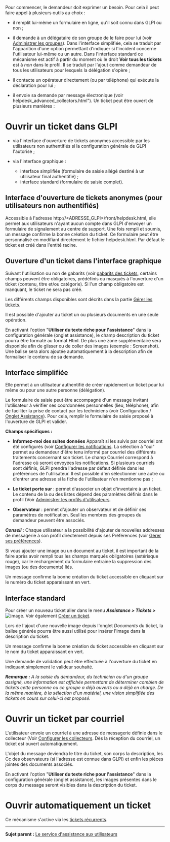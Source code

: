 Pour commencer, le demandeur doit exprimer un besoin. Pour cela il peut faire appel à plusieurs outils au choix :

- il remplit lui-même un formulaire en ligne, qu'il soit connu dans GLPI ou non ;

- il demande à un délégataire de son groupe de le faire pour lui (voir [Administrer les groupes](index.php?fr/07_Module_Administration/03_Groupes.md "Dans GLPI, administrer les groupes peut se faire à partir du menu Administration > Groupes")).
   Dans l'interface simplifiée, cela se traduit par l'apparition d'une option permettant d'indiquer si l'incident concerne l'utilisateur lui-même ou un autre.
   Dans l'interface standard ce mécanisme est actif à partir du moment où le droit **Voir tous les tickets** est à *non* dans le profil. Il se traduit par l'ajout comme demandeur de tous les utilisateurs pour lesquels la délégation s'opère ;

- il contacte un opérateur directement (ou par téléphone) qui exécute la déclaration pour lui ;

- il envoie sa demande par message électronique (voir helpdesk_advanced_collectors.html").
Un ticket peut être ouvert de plusieurs manières :


Ouvrir un ticket dans GLPI
==========================
- via l'interface d'ouverture de tickets anonymes accessible par les utilisateurs non authentifiés si la configuration générale de GLPI l'autorise ;

- via l'interface graphique :

  - interface simplifiée (formulaire de saisie allégé destiné à un utilisateur final authentifié) ;
  - interface standard (formulaire de saisie complet).

Interface d'ouverture de tickets anonymes (pour utilisateurs non authentifiés)
------------------------------------------------------------------------------

Accessible à l'adresse http://<ADRESSE\_GLPI\>/front/helpdesk.html, elle permet aux utilisateurs n'ayant aucun compte dans GLPI d'envoyer un formulaire de signalement au centre de support. Une fois rempli et
soumis, un message confirme la bonne création du ticket. Ce formulaire peut être personnalisé en modifiant directement le fichier helpdesk.html. Par défaut le ticket est créé dans l'entité racine.


Ouverture d'un ticket dans l'interface graphique
------------------------------------------------
Suivant l'utilisation ou non de gabarits (voir [gabarits des tickets](index.php?fr/Les_différentes_actions/Gérer_les_gabarits.md), certains champs peuvent être obligatoires, prédéfinis ou masqués à l'ouverture d'un ticket (contenu, titre et/ou catégorie). Si l'un champ obligatoire est manquant, le ticket ne sera pas créé.

Les différents champs disponibles sont décrits dans la partie [Gérer les tickets](index.php?fr/04_Module_Assistance/04_Tickets/03_Gérer_les_tickets.md "Les tickets dans GLPI, caractéristiques et utilisation").

Il est possible d'ajouter au ticket un ou plusieurs documents en une seule opération.

En activant l'option "**Utiliser du texte riche pour l'assistance**" dans la configuration générale (onglet assistance), le champ description du ticket pourra être formaté au format Html. De plus une zone supplémentaire sera disponible afin de glisser ou de coller des images (exemple : Screenshot). Une balise sera alors ajoutée automatiquement à la description afin de formaliser le contenu de sa demande.

Interface simplifiée
--------------------

Elle permet à un utilisateur authentifié de créer rapidement un ticket pour lui même ou pour une autre personne (délégation).

Le formulaire de saisie peut être accompagné d'un message invitant l'utilisateur à vérifier ses coordonnées personnelles (lieu, téléphone), afin de faciliter la prise de contact par les techniciens (voir
Configuration / [Onglet Assistance](config_common_assist.html "Cet onglet permet de paramétrer le comportement de la partie assistance de GLPI.")).
Pour cela, remplir le formulaire de saisie proposé à l'ouverture de GLPI et valider.

**Champs spécifiques :**

-   **Informez-moi des suites données**
    Apparaît si les suivis par courriel ont été configurés (voir [Configurer les notifications](index.php?fr/08_Module_Configuration/04_Notifications/01_Configurer_les_notifications.md "Les notifications se configurent depuis le menu Configuration > Notifications").
    La sélection à "oui" permet au demandeur d'être tenu informé par courriel des différents traitements concernant son ticket.
    Le champ Courriel correspond à l'adresse où seront envoyées les notifications. Si plusieurs courriels sont définis, GLPI prendra l'adresse par défaut définie dans les préférences de l'utilisateur. Il est possible d'en sélectionner une autre ou d'entrer une adresse si la fiche de l'utilisateur n'en mentionne pas ;

-   **Le ticket porte sur** : permet d'associer un objet d'inventaire à un ticket.
    Le contenu de la ou des listes dépend des paramètres définis dans le profil (Voir [Administrer les profils d'utilisateurs](index.php?fr/07_Module_Administration/07_Profils/0_Profils.md "Dans GLPI, administrer les profils peut se faire à partir du menu Administration > Profils.").

-   **Observateur** : permet d'ajouter un observateur et de définir ses paramètres de notification. Seul les membres des groupes du demandeur peuvent être associés.

***Conseil :*** Chaque utilisateur a la possibilité d'ajouter de nouvelles addresses de messagerie à son profil directement depuis ses Préférences (voir [Gérer ses préférences](index.php?fr/02_Premiers_pas_avec_GLPI/03_Utiliser_GLPI/04_Gérer_ses_préférences.md "Les préférences utilisateur se modifient depuis le menu Préférences")).

Si vous ajouter une image ou un document au ticket, il est important de la faire après avoir rempli tous les champs marqués obligatoires (astérisque rouge), car le rechargement du formulaire entraine la suppression des images (ou des documents) liés.

Un message confirme la bonne création du ticket accessible en cliquant sur le numéro du ticket apparaissant en vert.


Interface standard
------------------

Pour créer un nouveau ticket aller dans le menu ***Assistance > Tickets >*** ![image](docq/image/menu_add.png). Voir également [Créer un ticket](index.php?fr/04_Module_Assistance/05_Créer_un_ticket.md).

Lors de l'ajout d'une nouvelle image depuis l'onglet *Documents* du ticket, la balise générée pourra être aussi utilisé pour insérer l'image dans la description du ticket.

Un message confirme la bonne création du ticket accessible en cliquant sur le nom du ticket apparaissant en vert.

Une demande de validation peut être effectuée à l'ouverture du ticket en indiquant simplement le valideur souhaité.

***Remarque :** A la saisie du demandeur, du technicien ou d'un groupe assigné, une information est affichée permettant de déterminer combien de tickets cette personne ou ce groupe a déjà ouverts ou a déjà en charge. De la même manière, à la sélection d'un matériel, une vision simplifiée des tickets en cours sur celui-ci est proposé.*


Ouvrir un ticket par courriel
=============================  
 L'utilisateur envoie un courriel à une adresse de messagerie définie dans le collecteur (Voir [Configurer les collecteurs](index.php?fr/07_Module_Administration/05_Règles/02_Collecteur_de_courriels.md "La configuration des collecteurs s'effectue depuis le menu Configuration > Collecteurs"). Dès la réception du courriel, un ticket est ouvert automatiquement.

L'objet du message deviendra le titre du ticket, son corps la description, les Cc des observateurs (si l'adresse est connue dans GLPI) et enfin les pièces jointes des documents associés.

En activant l'option "**Utiliser du texte riche pour l'assistance**" dans la configuration générale (onglet assistance), les images présentes dans le corps du message seront visibles dans la description du ticket.


Ouvrir automatiquement un ticket 
================================
Ce mécanisme s'active via les [tickets récurrents](index.php?fr/04_Module_Assistance/10_Tickets_récurrents.md).

------------
**Sujet parent :** [Le service d'assistance aux utilisateurs](index.php?fr/04_Module_Assistance/01_Module_Assistance.md "Le service d'Assistance aux utilisateurs de GLPI")
